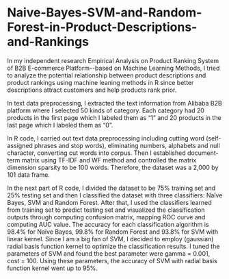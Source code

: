 # Naive-Bayes-SVM-and-Random-Forest-in-Product-Descriptions-and-Rankings

In my independent research Empirical Analysis on Product Ranking System of B2B E-commerce Platform--based on Machine Learning Methods, I tried to analyze the potential relationship between product descriptions and product rankings using machine leaning methods in R since better descriptions attract customers and help products rank prior. 

In text data preprocessing, I extracted the text information from Alibaba B2B platform where I selected 50 kinds of category. Each category had 20 products in the first page which I labeled them as “1” and 20 products in the last page which I labeled them as “0”.

In R code, I carried out text data preprocessing including cutting word (self-assigned phrases and stop words), eliminating numbers, alphabets and null character, converting cut words into corpus. Then I established document-term matrix using TF-IDF and WF method and controlled the matrix dimension sparsity to be 100 words. Therefore, the dataset was a 2,000 by 101 data frame.

In the next part of R code, I divided the dataset to be 75% training set and 25% testing set and then I classified the dataset with three classifiers: Naïve Bayes, SVM and Random Forest. After that, I used the classifiers learned from training set to predict testing set and visualized the classification outputs through computing confusion matrix, mapping ROC curve and computing AUC value. The accuracy for each classification algorithm is 98.4% for Naïve Bayes, 99.8% for Random Forest and 93.8% for SVM with linear kernel. Since I am a big fan of SVM, I decided to employ (gaussian) radial basis function kernel to optimize the classification results. I tuned the parameters of SVM and found the best parameter were gamma = 0.001, cost = 100. Using these parameters, the accuracy of SVM with radial basis function kernel went up to 95%. 
